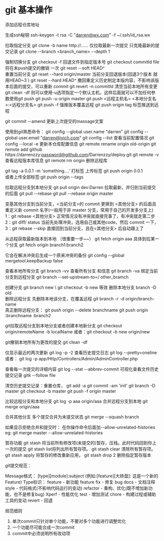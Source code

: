
# git 基本操作
添加远程仓库地址

生成ssh秘钥
ssh-keygen -t rsa -C "darren@wx.com" -f ~/.ssh/id_rsa.wx

拉取指定分支
git clone -b name http://......
仅拉取最新一次提交 只克隆最新的提交记录
git clone --branch <branch_name> <remote-address> --depth 1

强制切换分支
git checkout -f
回退文件到指定版本号
git checkout commitId file
将在未push提交的撤销  一次
git reset --soft HEAD^   
重置当前分支
git reset --hard origin/master
当前分支回退版本(回退3个版本 就用HEAD~3 )
git reset --hard HEAD\^
撤回重定义历史制定本版内容，不影响该版本后面的提交，可以重新 commit
git revert -n commitId
清空当前本地所有变更
git clean -df 
则可以使用-u选项指定一个默认主机，这样后面就可以不加任何参数使用git push
git push -u origin master
git push <远程主机名> <本地分支名>:<远程分支名>
git push  -f 强推版本覆盖远程
git push origin tag  标签推送到远程

git commit --amend 更新上次提交的massage文案

使用到git熟悉命令： 
git config --global user.name "darren"
git config --global user.email "darren@iyich.com"
git config --list  查看当前配置情况
git config --local -e  更新本仓库配置信息
git remote rename origin old-origin
git remote add github https://darrenzzy:password@github.com/Darrenzzy/deploy.git
git remote -v 查看远程版本库信息
git remote rm origin 删除远程库

git tag -a 0.0.1 -m 'something....' 打标签
上传标签
git push origin 0.0.1  
或者上传全部标签:git push origin --tags 

拉取远程分支到本地分支 
 git pull origin dev:Darren
 拉取最新，并归到当前提交的后面
 git pull --rebase 
 git pull --rebase origin master

变基其他分支到当前分支，<当前分支>的 commit 更换到 <其他分支> 的后面且重定义新 commit 名字(一般用于非 master 分支，常用于自己的开发多分支上)
 1：git rebase <其他分支> 正常情况没有冲突就直接完事了，有冲突就走第二步
 2：git diff/ status 当前先处理冲突，选用自己或其他code，然后 commit 一下，
 3：git rebase --skip 直接回到当前分支，且在<其他分支> 后自动跟上了

从远程获取最新版本到本地 （很重要一步~~）
git fetch origin aaa
具体到拉某一个分支
git fetch origin branch1:branch2

它会在解决冲突后生成一个原来冲突的备份
git config --global mergetool.keepBackup false

查看本地所有分支
git branch  -vv
查看所有分支 和信息
git branch -va 
绑定当前分支到远程分支
git branch --set-upstream-to=<remote>/<branch> other_bramch


创建分支
git branch new   \\ git checkout -b new  等效
删除本地分支
branch -D old  
删除远程分支 先删除本地该分支，在覆盖远程
git branch -r -d origin/branch-name  
真正删除远程分支：
git push origin --delete branchname
git push origin :branchname :branch2

git拉取远程分支到本地分支或者创建本地新分支
git checkout origin/remoteName -b localName
或者：git checkout -b new origin/new

git撤销本地所有为更改的提交
git clean -df

仅显示最近的两次更新
git log -p -2
查看历史提交日志 
git log --pretty=oneline 
或者： git log -p app/Http/Controllers/Admin/AdminController.php

查看每一次提交的详细内容
git log --stat --abbrev-commit
可视化查看文件历史提交记录
gitk --follow file


清空历史提交记录：重置仓库，
git add -a
git commit -am 'init'
git branch -D master
git checkout -b master
git push -f origin master

比较远程分支和本地分支
 git log -p aaa origin/aaa
合并远程分支到本地
git merge origin/aaa

合并其他分支 多个提交合并为未提交状态
git merge --squash branch

如果显示拒绝合并和提交时： 在你操作命令后面加--allow-unrelated-histories
eg:  git merge master --allow-unrelated-histories


暂存功能
git stash 将当前所有修改项(未提交的)暂存，压栈。此时代码回到你上一次的提交
git stash list将列出所有暂存项。
git stash clear 清除所有暂存项。
git stash apply 将暂存的修改重新应用，
git stash drop 2  删除指定暂存版本


git提交规范：

Message格式：
[type][module]:subject (例如:[feature][大转盘]: 这是一个新的Feature)
Type标识：
feature - 新功能 feature
fix - 修复 bug
docs - 文档注释
style - 代码格式(不影响代码运行的变动)
refactor - 重构、优化(既不增加新功能，也不是修复bug)
Xperf - 性能优化
test - 增加测试
chore - 构建过程或辅助工具的变动
revert - 回退

规范细则
1. 单次commit只针对单个功能，不要对多个功能进行调整优化
2. 一个功能尽可能合成一次commit
3. commit中必须说明所有改动项

